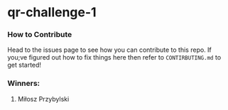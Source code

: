 # qr-challenge-1

### How to Contribute

Head to the issues page to see how you can contribute to this repo.
If you;ve figured out how to fix things here then refer to `CONTIRBUTING.md` to get started!

### Winners:

1. Miłosz Przybylski
